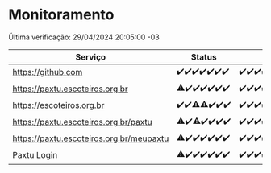 # Monitoramento

Última verificação: 29/04/2024 20:05:00 -03

|Serviço|Status|Últimas 24h|
|---|---|---|
|https://github.com|<span title="2024-04-22: OK=24">✔️</span><span title="2024-04-23: OK=24">✔️</span><span title="2024-04-24: OK=24">✔️</span><span title="2024-04-25: OK=24">✔️</span><span title="2024-04-26: OK=24">✔️</span><span title="2024-04-27: OK=24">✔️</span><span title="2024-04-28: OK=23">✔️</span>|<span title="28/04/2024 20:05:00 -03 : 200">✔️</span><span title="28/04/2024 21:31:00 -03 : 200">✔️</span><span title="28/04/2024 22:43:00 -03 : 200">✔️</span><span title="28/04/2024 23:19:00 -03 : 200">✔️</span><span title="29/04/2024 00:07:00 -03 : 200">✔️</span><span title="29/04/2024 01:08:00 -03 : 200">✔️</span><span title="29/04/2024 02:06:00 -03 : 200">✔️</span><span title="29/04/2024 03:09:00 -03 : 200">✔️</span><span title="29/04/2024 04:06:00 -03 : 200">✔️</span><span title="29/04/2024 05:10:00 -03 : 200">✔️</span><span title="29/04/2024 06:07:00 -03 : 200">✔️</span><span title="29/04/2024 07:07:00 -03 : 200">✔️</span><span title="29/04/2024 08:07:00 -03 : 200">✔️</span><span title="29/04/2024 09:11:00 -03 : 200">✔️</span><span title="29/04/2024 10:07:00 -03 : 200">✔️</span><span title="29/04/2024 11:07:00 -03 : 200">✔️</span><span title="29/04/2024 12:06:00 -03 : 200">✔️</span><span title="29/04/2024 13:08:00 -03 : 200">✔️</span><span title="29/04/2024 14:04:00 -03 : 200">✔️</span><span title="29/04/2024 15:08:00 -03 : 200">✔️</span><span title="29/04/2024 16:03:00 -03 : 200">✔️</span><span title="29/04/2024 17:06:00 -03 : 200">✔️</span><span title="29/04/2024 18:04:00 -03 : 200">✔️</span><span title="29/04/2024 19:06:00 -03 : 200">✔️</span><span title="29/04/2024 20:05:00 -03 : 200">✔️</span>|
|https://paxtu.escoteiros.org.br|<span title="2024-04-22: OK=23, Falhas=1">⚠️</span><span title="2024-04-23: OK=24">✔️</span><span title="2024-04-24: OK=24">✔️</span><span title="2024-04-25: OK=24">✔️</span><span title="2024-04-26: OK=24">✔️</span><span title="2024-04-27: OK=24">✔️</span><span title="2024-04-28: OK=23">✔️</span>|<span title="28/04/2024 20:05:00 -03 : 200">✔️</span><span title="28/04/2024 21:31:00 -03 : 200">✔️</span><span title="28/04/2024 22:43:00 -03 : 200">✔️</span><span title="28/04/2024 23:19:00 -03 : 200">✔️</span><span title="29/04/2024 00:07:00 -03 : 200">✔️</span><span title="29/04/2024 01:08:00 -03 : 200">✔️</span><span title="29/04/2024 02:06:00 -03 : 200">✔️</span><span title="29/04/2024 03:09:00 -03 : 200">✔️</span><span title="29/04/2024 04:06:00 -03 : 200">✔️</span><span title="29/04/2024 05:10:00 -03 : 200">✔️</span><span title="29/04/2024 06:07:00 -03 : 200">✔️</span><span title="29/04/2024 07:07:00 -03 : 200">✔️</span><span title="29/04/2024 08:07:00 -03 : 200">✔️</span><span title="29/04/2024 09:11:00 -03 : 200">✔️</span><span title="29/04/2024 10:07:00 -03 : 200">✔️</span><span title="29/04/2024 11:07:00 -03 : 200">✔️</span><span title="29/04/2024 12:06:00 -03 : 200">✔️</span><span title="29/04/2024 13:08:00 -03 : 200">✔️</span><span title="29/04/2024 14:04:00 -03 : 200">✔️</span><span title="29/04/2024 15:08:00 -03 : 200">✔️</span><span title="29/04/2024 16:03:00 -03 : 200">✔️</span><span title="29/04/2024 17:06:00 -03 : 200">✔️</span><span title="29/04/2024 18:04:00 -03 : 200">✔️</span><span title="29/04/2024 19:06:00 -03 : 200">✔️</span><span title="29/04/2024 20:05:00 -03 : 200">✔️</span>|
|https://escoteiros.org.br|<span title="2024-04-22: OK=24">✔️</span><span title="2024-04-23: OK=24">✔️</span><span title="2024-04-24: OK=23, Falhas=1">⚠️</span><span title="2024-04-25: OK=23, Falhas=1">⚠️</span><span title="2024-04-26: OK=24">✔️</span><span title="2024-04-27: OK=24">✔️</span><span title="2024-04-28: OK=23">✔️</span>|<span title="28/04/2024 20:05:00 -03 : 200">✔️</span><span title="28/04/2024 21:31:00 -03 : 200">✔️</span><span title="28/04/2024 22:43:00 -03 : 200">✔️</span><span title="28/04/2024 23:19:00 -03 : 200">✔️</span><span title="29/04/2024 00:07:00 -03 : 200">✔️</span><span title="29/04/2024 01:08:00 -03 : 200">✔️</span><span title="29/04/2024 02:07:00 -03 : 200">✔️</span><span title="29/04/2024 03:09:00 -03 : 200">✔️</span><span title="29/04/2024 04:06:00 -03 : 200">✔️</span><span title="29/04/2024 05:10:00 -03 : 200">✔️</span><span title="29/04/2024 06:07:00 -03 : 200">✔️</span><span title="29/04/2024 07:07:00 -03 : 200">✔️</span><span title="29/04/2024 08:07:00 -03 : 200">✔️</span><span title="29/04/2024 09:11:00 -03 : 200">✔️</span><span title="29/04/2024 10:07:00 -03 : 200">✔️</span><span title="29/04/2024 11:07:00 -03 : 200">✔️</span><span title="29/04/2024 12:06:00 -03 : 200">✔️</span><span title="29/04/2024 13:08:00 -03 : 200">✔️</span><span title="29/04/2024 14:04:00 -03 : 200">✔️</span><span title="29/04/2024 15:08:00 -03 : 200">✔️</span><span title="29/04/2024 16:03:00 -03 : 200">✔️</span><span title="29/04/2024 17:06:00 -03 : 200">✔️</span><span title="29/04/2024 18:04:00 -03 : 200">✔️</span><span title="29/04/2024 19:06:00 -03 : 200">✔️</span><span title="29/04/2024 20:05:00 -03 : 200">✔️</span>|
|https://paxtu.escoteiros.org.br/paxtu|<span title="2024-04-22: OK=22, Falhas=2">⚠️</span><span title="2024-04-23: OK=24">✔️</span><span title="2024-04-24: OK=23, Falhas=1">⚠️</span><span title="2024-04-25: OK=24">✔️</span><span title="2024-04-26: OK=24">✔️</span><span title="2024-04-27: OK=24">✔️</span><span title="2024-04-28: OK=23">✔️</span>|<span title="28/04/2024 20:05:00 -03 : 200">✔️</span><span title="28/04/2024 21:31:00 -03 : 200">✔️</span><span title="28/04/2024 22:43:00 -03 : 200">✔️</span><span title="28/04/2024 23:19:00 -03 : 200">✔️</span><span title="29/04/2024 00:07:00 -03 : 200">✔️</span><span title="29/04/2024 01:08:00 -03 : 200">✔️</span><span title="29/04/2024 02:07:00 -03 : 200">✔️</span><span title="29/04/2024 03:09:00 -03 : 200">✔️</span><span title="29/04/2024 04:06:00 -03 : 200">✔️</span><span title="29/04/2024 05:10:00 -03 : 200">✔️</span><span title="29/04/2024 06:07:00 -03 : 200">✔️</span><span title="29/04/2024 07:07:00 -03 : 200">✔️</span><span title="29/04/2024 08:07:00 -03 : 200">✔️</span><span title="29/04/2024 09:11:00 -03 : 200">✔️</span><span title="29/04/2024 10:07:00 -03 : 200">✔️</span><span title="29/04/2024 11:07:00 -03 : 200">✔️</span><span title="29/04/2024 12:06:00 -03 : 200">✔️</span><span title="29/04/2024 13:08:00 -03 : 200">✔️</span><span title="29/04/2024 14:04:00 -03 : 200">✔️</span><span title="29/04/2024 15:08:00 -03 : 200">✔️</span><span title="29/04/2024 16:03:00 -03 : 200">✔️</span><span title="29/04/2024 17:06:00 -03 : 200">✔️</span><span title="29/04/2024 18:04:00 -03 : 200">✔️</span><span title="29/04/2024 19:06:00 -03 : 200">✔️</span><span title="29/04/2024 20:05:00 -03 : 200">✔️</span>|
|https://paxtu.escoteiros.org.br/meupaxtu|<span title="2024-04-22: OK=23, Falhas=1">⚠️</span><span title="2024-04-23: OK=24">✔️</span><span title="2024-04-24: OK=24">✔️</span><span title="2024-04-25: OK=24">✔️</span><span title="2024-04-26: OK=24">✔️</span><span title="2024-04-27: OK=24">✔️</span><span title="2024-04-28: OK=23">✔️</span>|<span title="28/04/2024 20:05:00 -03 : 200">✔️</span><span title="28/04/2024 21:31:00 -03 : 200">✔️</span><span title="28/04/2024 22:43:00 -03 : 200">✔️</span><span title="28/04/2024 23:19:00 -03 : 200">✔️</span><span title="29/04/2024 00:07:00 -03 : 200">✔️</span><span title="29/04/2024 01:08:00 -03 : 200">✔️</span><span title="29/04/2024 02:07:00 -03 : 200">✔️</span><span title="29/04/2024 03:09:00 -03 : 200">✔️</span><span title="29/04/2024 04:06:00 -03 : 200">✔️</span><span title="29/04/2024 05:10:00 -03 : 200">✔️</span><span title="29/04/2024 06:07:00 -03 : 200">✔️</span><span title="29/04/2024 07:07:00 -03 : 200">✔️</span><span title="29/04/2024 08:07:00 -03 : 200">✔️</span><span title="29/04/2024 09:11:00 -03 : 200">✔️</span><span title="29/04/2024 10:07:00 -03 : 200">✔️</span><span title="29/04/2024 11:07:00 -03 : 200">✔️</span><span title="29/04/2024 12:06:00 -03 : 200">✔️</span><span title="29/04/2024 13:08:00 -03 : 200">✔️</span><span title="29/04/2024 14:04:00 -03 : 200">✔️</span><span title="29/04/2024 15:08:00 -03 : 200">✔️</span><span title="29/04/2024 16:03:00 -03 : 200">✔️</span><span title="29/04/2024 17:06:00 -03 : 200">✔️</span><span title="29/04/2024 18:04:00 -03 : 200">✔️</span><span title="29/04/2024 19:06:00 -03 : 200">✔️</span><span title="29/04/2024 20:05:00 -03 : 200">✔️</span>|
|Paxtu Login|<span title="2024-04-22: OK=23, Falhas=1">⚠️</span><span title="2024-04-23: OK=24">✔️</span><span title="2024-04-24: OK=24">✔️</span><span title="2024-04-25: OK=24">✔️</span><span title="2024-04-26: OK=24">✔️</span><span title="2024-04-27: OK=24">✔️</span><span title="2024-04-28: OK=23">✔️</span>|<span title="28/04/2024 20:05:00 -03 : 200">✔️</span><span title="28/04/2024 21:31:00 -03 : 200">✔️</span><span title="28/04/2024 22:43:00 -03 : 200">✔️</span><span title="28/04/2024 23:19:00 -03 : 200">✔️</span><span title="29/04/2024 00:07:00 -03 : 200">✔️</span><span title="29/04/2024 01:08:00 -03 : 200">✔️</span><span title="29/04/2024 02:07:00 -03 : 200">✔️</span><span title="29/04/2024 03:09:00 -03 : 200">✔️</span><span title="29/04/2024 04:06:00 -03 : 200">✔️</span><span title="29/04/2024 05:10:00 -03 : 200">✔️</span><span title="29/04/2024 06:07:00 -03 : 200">✔️</span><span title="29/04/2024 07:07:00 -03 : 200">✔️</span><span title="29/04/2024 08:07:00 -03 : 200">✔️</span><span title="29/04/2024 09:11:00 -03 : 200">✔️</span><span title="29/04/2024 10:07:00 -03 : 200">✔️</span><span title="29/04/2024 11:07:00 -03 : 200">✔️</span><span title="29/04/2024 12:06:00 -03 : 200">✔️</span><span title="29/04/2024 13:08:00 -03 : 200">✔️</span><span title="29/04/2024 14:04:00 -03 : 200">✔️</span><span title="29/04/2024 15:08:00 -03 : 200">✔️</span><span title="29/04/2024 16:03:00 -03 : 200">✔️</span><span title="29/04/2024 17:06:00 -03 : 200">✔️</span><span title="29/04/2024 18:04:00 -03 : 200">✔️</span><span title="29/04/2024 19:06:00 -03 : 200">✔️</span><span title="29/04/2024 20:05:00 -03 : 200">✔️</span>|
